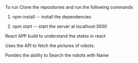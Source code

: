 To run Clone the repositories and run the following commands 

1. npm install -- install the dependencies

2. npm start -- start the server at localhost:3000
 
React APP build to understand the states in react 

Uses the API to fetch the pictures of robots.

Povides the ability to Search the robots with Name
